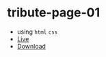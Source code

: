# tribute-page-01
  - using `html` `css`
  - [Live](https://irahuldutta02.github.io/web-dev-projects-01/tribute-page-01)
  - [Download](https://minhaskamal.github.io/DownGit/#/home?url=https://github.com/irahuldutta02/web-dev-projects-01/tree/main/tribute-page-01)